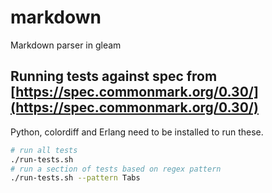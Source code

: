# markdown

<!-- [![Package Version](https://img.shields.io/hexpm/v/markdown)](https://hex.pm/packages/markdown) -->
<!-- [![Hex Docs](https://img.shields.io/badge/hex-docs-ffaff3)](https://hexdocs.pm/markdown/) -->

Markdown parser in gleam

<!-- ## Quick start

```sh
gleam run   # Run the project
gleam test  # Run the tests
gleam shell # Run an Erlang shell
``` -->

<!-- ## Installation

If available on Hex this package can be added to your Gleam project:

```sh
gleam add markdown
```

and its documentation can be found at <https://hexdocs.pm/markdown>. -->

## Running tests against spec from [https://spec.commonmark.org/0.30/](https://spec.commonmark.org/0.30/)

Python, colordiff and Erlang need to be installed to run these.

```sh
# run all tests
./run-tests.sh
# run a section of tests based on regex pattern
./run-tests.sh --pattern Tabs
```
